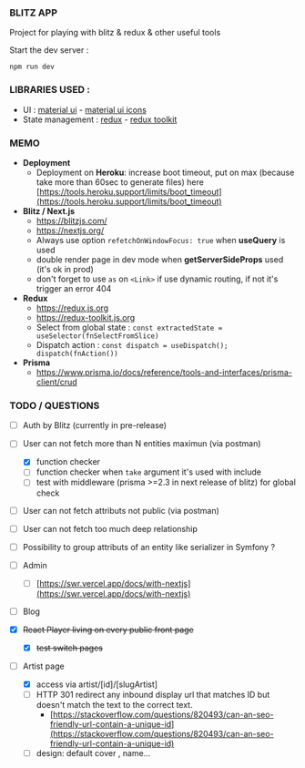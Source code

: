 ### BLITZ APP

Project for playing with blitz & redux & other useful tools

Start the dev server :

    npm run dev

### LIBRARIES USED :

- UI : [material ui](https://material-ui.com/) - [material ui icons](https://material-ui.com/components/material-icons/)
- State management : [redux](https://redux.js.org/) - [redux toolkit](https://redux-toolkit.js.org/)

### MEMO

- **Deployment**
  - Deployment on **Heroku**: increase boot timeout, put on max (because take more than 60sec to generate files) here [https://tools.heroku.support/limits/boot_timeout](https://tools.heroku.support/limits/boot_timeout)
- **Blitz / Next.js**
  - https://blitzjs.com/
  - https://nextjs.org/
  - Always use option `refetchOnWindowFocus: true` when **useQuery** is used
  - double render page in dev mode when **getServerSideProps** used (it's ok in prod)
  - don't forget to use `as` on `<Link>` if use dynamic routing, if not it's trigger an error 404
- **Redux**
  - https://redux.js.org
  - https://redux-toolkit.js.org
  - Select from global state : `const extractedState = useSelector(fnSelectFromSlice)`
  - Dispatch action : `const dispatch = useDispatch(); dispatch(fnAction())`
- **Prisma**
  - https://www.prisma.io/docs/reference/tools-and-interfaces/prisma-client/crud

### TODO / QUESTIONS

- [ ] Auth by Blitz (currently in pre-release)

- [ ] User can not fetch more than N entities maximun (via postman)

  - [x] function checker
  - [ ] function checker when `take` argument it's used with include
  - [ ] test with middleware (prisma >=2.3 in next release of blitz) for global check

- [ ] User can not fetch attributs not public (via postman)

- [ ] User can not fetch too much deep relationship

- [ ] Possibility to group attributs of an entity like serializer in Symfony ?

- [ ] Admin

  - [ ] [https://swr.vercel.app/docs/with-nextjs](https://swr.vercel.app/docs/with-nextjs)

- [ ] Blog

- [x] ~~React Player living on every public front page~~

  - [x] ~~test switch pages~~

- [ ] Artist page
  - [x] access via artist/[id]/[slugArtist]
  - [ ] HTTP 301 redirect any inbound display url that matches ID but doesn't match the text to the correct text.
    - [https://stackoverflow.com/questions/820493/can-an-seo-friendly-url-contain-a-unique-id](https://stackoverflow.com/questions/820493/can-an-seo-friendly-url-contain-a-unique-id)
  - [ ] design: default cover , name...
